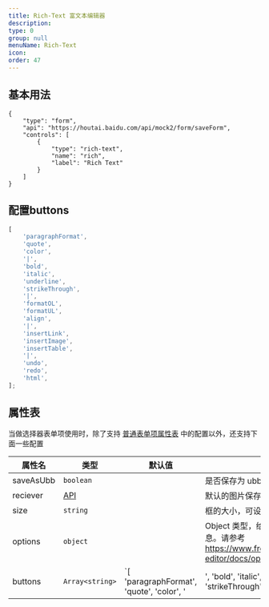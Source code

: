 ```yaml
---
title: Rich-Text 富文本编辑器
description: 
type: 0
group: null
menuName: Rich-Text
icon: 
order: 47
---
```

## 基本用法

```schema:height="600" scope="body"
{
    "type": "form",
    "api": "https://houtai.baidu.com/api/mock2/form/saveForm",
    "controls": [
        {
            "type": "rich-text",
            "name": "rich",
            "label": "Rich Text"
        }
    ]
}
```

## 配置buttons

```js
[
    'paragraphFormat',
    'quote',
    'color',
    '|',
    'bold',
    'italic',
    'underline',
    'strikeThrough',
    '|',
    'formatOL',
    'formatUL',
    'align',
    '|',
    'insertLink',
    'insertImage',
    'insertTable',
    '|',
    'undo',
    'redo',
    'html',
];
```

## 属性表

当做选择器表单项使用时，除了支持 [普通表单项属性表](./formitem#%E5%B1%9E%E6%80%A7%E8%A1%A8) 中的配置以外，还支持下面一些配置

| 属性名    | 类型                | 默认值                                                                                                                                                                                                                     | 说明                                                                                       |
| --------- | ------------------- | -------------------------------------------------------------------------------------------------------------------------------------------------------------------------------------------------------------------------- | ------------------------------------------------------------------------------------------ |
| saveAsUbb | `boolean`           |                                                                                                                                                                                                                            | 是否保存为 ubb 格式                                                                        |
| reciever  | [API](../types-api) |                                                                                                                                                                                                                            | 默认的图片保存 API                                                                         |
| size      | `string`            |                                                                                                                                                                                                                            | 框的大小，可设置为 `md` 或者 `lg`                                                          |
| options   | `object`            |                                                                                                                                                                                                                            | Object 类型，给富文本的配置信息。请参考 https://www.froala.com/wysiwyg-editor/docs/options |
| buttons   | `Array<string>`     | `[ 'paragraphFormat', 'quote', 'color', ' | ', 'bold', 'italic', 'underline', 'strikeThrough', ' | ', 'formatOL', 'formatUL', 'align', ' | ', 'insertLink', 'insertImage', 'insertTable', ' | ', 'undo', 'redo', 'html' ]` | 精度，即小数点后几位                                                                       |






